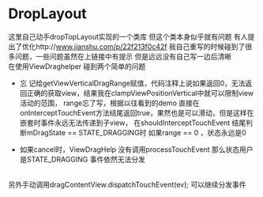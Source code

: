# DropLayout
这里自己动手dropTopLayout实现的一个类库 但这个类本身似乎就有问题 有人提出了优化http://www.jianshu.com/p/22f213f0c42f 
我自己重写的时候碰到了很多问题，一些问题虽然在上链接中有提示 但是远远没有自己写一边后清晰<br>在使用ViewDraghelper 碰到两个简单的问题<br><ul><li>忘
记给getViewVerticalDragRange赋值，代码注释上说如果返回0，无法返回正确的获取view，结果我在clampViewPositionVertical中就可以限制view活动的范围，
range忘了写，根据以往看到的demo 直接在onInterceptTouchEvent方法结尾返回true，果然也是可以滑动，但是这样在嵌套时事件永远无法传递到子view，
在shouldInterceptTouchEvent 结尾判断mDragState == STATE_DRAGGING时 如果range == 0 ，状态永远是0
</li><li>如果cancel时，ViewDragHelp 没有调用processTouchEvent 那么状态用户是STATE_DRAGGING 事件依然无法分发</li></ul><br> 
另外手动调用dragContentView.dispatchTouchEvent(ev); 可以继续分发事件
